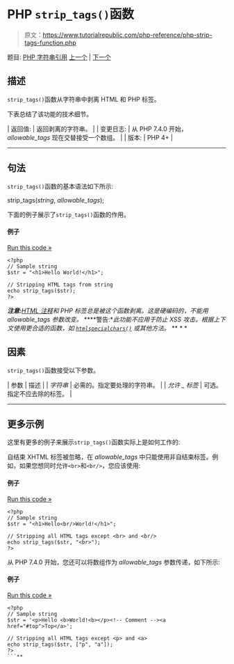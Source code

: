 # PHP `strip_tags()`函数

> 原文：<https://www.tutorialrepublic.com/php-reference/php-strip-tags-function.php>

题目: [PHP 字符串引用](php-string-functions.php) [上一个](php-strcspn-function.php) | [下一个](php-stripcslashes-function.php)

## 描述

`strip_tags()`函数从字符串中剥离 HTML 和 PHP 标签。

下表总结了该功能的技术细节。

| 返回值: | 返回剥离的字符串。 |
| 变更日志: | 从 PHP 7.4.0 开始， *allowable_tags* 现在交替接受一个数组。 |
| 版本: | PHP 4+ |

* * *

## 句法

`strip_tags()`函数的基本语法如下所示:

strip_tags(*string*, *allowable_tags*);

下面的例子展示了`strip_tags()`函数的作用。

#### 例子

[Run this code »](../codelab.php?topic=php&file=strip-html-and-php-tags-from-a-string "Run this code to view the output")

```
<?php
// Sample string
$str = "<h1>Hello World!</h1>";

// Stripping HTML tags from string
echo strip_tags($str);
?>
```

 ***注意:**[HTML 注释](https://www.tutorialrepublic.com/html-tutorial/html-elements.php#comments)和 PHP 标签总是被这个函数剥离。这是硬编码的，不能用 *allowable_tags* 参数改变。*  ****警告:**此功能不应用于防止 XSS 攻击。根据上下文使用更合适的函数，如 [`htmlspecialchars()`](php-htmlspecialchars-function.php) 或其他方法。*  ** * *

## 因素

`strip_tags()`函数接受以下参数。

| 参数 | 描述 |
| *字符串* | 必需的。指定要处理的字符串。 |
| *允许 _ 标签* | 可选。指定不应去除的标签。 |

* * *

## 更多示例

这里有更多的例子来展示`strip_tags()`函数实际上是如何工作的:

自结束 XHTML 标签被忽略，在 *allowable_tags* 中只能使用非自结束标签。例如，如果您想同时允许`<br>`和`<br/>`，您应该使用:

#### 例子

[Run this code »](../codelab.php?topic=php&file=strip-all-html-tags-except-specific-one "Run this code to view the output")

```
<?php
// Sample string
$str = "<h1>Hello<br/>World!</h1>";

// Stripping all HTML tags except <br> and <br/>
echo strip_tags($str, "<br>");
?>
```

从 PHP 7.4.0 开始，您还可以将数组作为 *allowable_tags* 参数传递，如下所示:

#### 例子

[Run this code »](../codelab.php?topic=php&file=passing-multiple-allowable-tags "Run this code to view the output")

```
<?php
// Sample string
$str = '<p>Hello <b>World!<b></p><!-- Comment --><a href="#top">Top</a>';

// Stripping all HTML tags except <p> and <a>
echo strip_tags($str, ["p", "a"]);
?>
```**